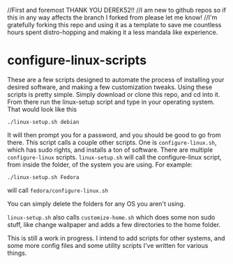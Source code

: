 //First and foremost THANK YOU DEREK52!!
//I am new to github repos so if this in any way affects the branch I forked from please let me know!
//I'm gratefully forking this repo and using it as a template to save me countless hours spent distro-hopping and making it a less mandala like experience. 

# configure-linux-scripts

These are a few scripts designed to automate the process of installing your desired software, and making a few customization tweaks.
Using these scripts is pretty simple. Simply download or clone this repo, and cd into it.
From there run the linux-setup script and type in your operating system. That would look like this
```
./linux-setup.sh debian
```
It will then prompt you for a password, and you should be good to go from there.
This script calls a couple other scripts. One is `configure-linux.sh`, which has sudo rights, and installs a ton of software. There are multiple `configure-linux` scripts. `linux-setup.sh` will call the configure-linux script, from inside the folder, of the system you are using. 
For example:
```
./linux-setup.sh Fedora
```
will call `fedora/configure-linux.sh`

You can simply delete the folders for any OS you aren't using.

`linux-setup.sh` also calls `customize-home.sh` which does some non sudo stuff, like change wallpaper and adds a few directories to the home folder.

This is still a work in progress. I intend to add scripts for other systems, and some more config files and some utility scripts I've written for various things.
